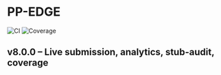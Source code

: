 # PP-EDGE
![CI](https://github.com/raymonl13/pp_edge/actions/workflows/ci.yml/badge.svg) ![Coverage](https://img.shields.io/badge/coverage-auto-blue)
## v8.0.0 – Live submission, analytics, stub-audit, coverage
